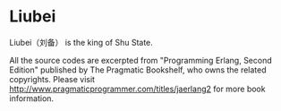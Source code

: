 Liubei
======
Liubei（刘备） is the king of Shu State.

All the source codes are excerpted from "Programming Erlang, Second Edition" published by The Pragmatic Bookshelf, who owns the related copyrights. Please visit http://www.pragmaticprogrammer.com/titles/jaerlang2 for more book information.

